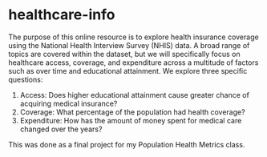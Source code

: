 # healthcare-info

The purpose of this online resource is to explore health insurance coverage using the National Health Interview Survey (NHIS) data. A broad range of topics are covered within the dataset, but we will specifically focus on healthcare access, coverage, and expenditure across a multitude of factors such as over time and educational attainment. We explore three specific questions:
1. Access: Does higher educational attainment cause greater chance of acquiring medical insurance?
2. Coverage: What percentage of the population had health coverage?
3. Expenditure: How has the amount of money spent for medical care changed over the years?

This was done as a final project for my Population Health Metrics class.
